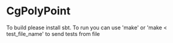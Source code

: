 CgPolyPoint
===========

To build please install sbt. To run you can use 'make' or 'make < test_file_name' to send tests from file
